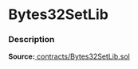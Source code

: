 # Bytes32SetLib

### Description <a id="description"></a>

**Source:**[ contracts/Bytes32SetLib.sol](https://github.com/perifinance/peri-finance/blob/master/contracts/Bytes32SetLib.sol)

